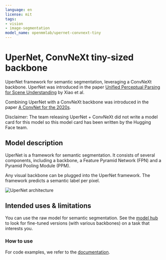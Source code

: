```yaml
---
language: en
license: mit
tags:
- vision
- image-segmentation
model_name: openmmlab/upernet-convnext-tiny
---
```


# UperNet, ConvNeXt tiny-sized backbone

UperNet framework for semantic segmentation, leveraging a ConvNeXt backbone. UperNet was introduced in the paper [Unified Perceptual Parsing for Scene Understanding](https://arxiv.org/abs/1807.10221) by Xiao et al.

Combining UperNet with a ConvNeXt backbone was introduced in the paper [A ConvNet for the 2020s](https://arxiv.org/abs/2201.03545).

Disclaimer: The team releasing UperNet + ConvNeXt did not write a model card for this model so this model card has been written by the Hugging Face team.

## Model description

UperNet is a framework for semantic segmentation. It consists of several components, including a backbone, a Feature Pyramid Network (FPN) and a Pyramid Pooling Module (PPM).

Any visual backbone can be plugged into the UperNet framework. The framework predicts a semantic label per pixel.

![UperNet architecture](https://huggingface.co/datasets/huggingface/documentation-images/resolve/main/transformers/model_doc/upernet_architecture.jpg)

## Intended uses & limitations

You can use the raw model for semantic segmentation. See the [model hub](https://huggingface.co/models?search=openmmlab/upernet) to look for
fine-tuned versions (with various backbones) on a task that interests you.

### How to use

For code examples, we refer to the [documentation](https://huggingface.co/docs/transformers/main/en/model_doc/upernet#transformers.UperNetForSemanticSegmentation).
